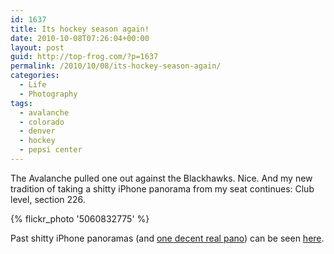 ```yaml
---
id: 1637
title: Its hockey season again!
date: 2010-10-08T07:26:04+00:00
layout: post
guid: http://top-frog.com/?p=1637
permalink: /2010/10/08/its-hockey-season-again/
categories:
  - Life
  - Photography
tags:
  - avalanche
  - colorado
  - denver
  - hockey
  - pepsi center
---
```

The Avalanche pulled one out against the Blackhawks. Nice. And my new tradition of taking a shitty iPhone panorama from my seat continues: Club level, section 226.

{% flickr_photo '5060832775' %}

Past shitty iPhone panoramas (and [one decent real pano](http://www.flickr.com/photos/tehgipster/4318166458/lightbox/)) can be seen [here](http://www.flickr.com/photos/tehgipster/tags/avalanche/).